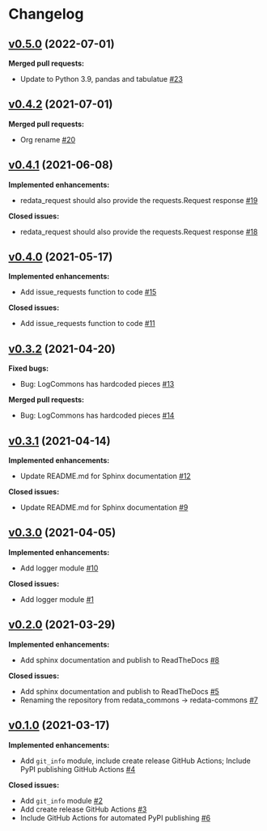 # Changelog

## [v0.5.0](https://github.com/UAL-RE/redata-commons/tree/v0.5.0) (2022-07-01)

**Merged pull requests:**
 - Update to Python 3.9, pandas and tabulatue [#23](https://github.com/UAL-RE/redata-commons/pull/23)


## [v0.4.2](https://github.com/UAL-RE/redata-commons/tree/v0.4.2) (2021-07-01)

**Merged pull requests:**
 - Org rename [#20](https://github.com/UAL-RE/redata-commons/pull/20)


## [v0.4.1](https://github.com/UAL-RE/redata-commons/tree/v0.4.1) (2021-06-08)

**Implemented enhancements:**
 - redata_request should also provide the requests.Request response [#19](http://github.com/UAL-RE/redata-commons/pull/19)

**Closed issues:**
 - redata_request should also provide the requests.Request response [#18](http://github.com/UAL-RE/redata-commons/issues/18)


## [v0.4.0](https://github.com/UAL-RE/redata-commons/tree/v0.4.0) (2021-05-17)

**Implemented enhancements:**
 - Add issue_requests function to code [#15](http://github.com/UAL-RE/redata-commons/pull/15)

**Closed issues:**
 - Add issue_requests function to code [#11](http://github.com/UAL-RE/redata-commons/issues/11)


## [v0.3.2](https://github.com/UAL-RE/redata-commons/tree/v0.3.2) (2021-04-20)

**Fixed bugs:**
 - Bug: LogCommons has hardcoded pieces [#13](http://github.com/UAL-RE/redata-commons/issues/13)

**Merged pull requests:**
 - Bug: LogCommons has hardcoded pieces [#14](http://github.com/UAL-RE/redata-commons/pull/14)


## [v0.3.1](https://github.com/UAL-RE/redata-commons/tree/v0.3.1) (2021-04-14)

**Implemented enhancements:**
 - Update README.md for Sphinx documentation [#12](http://github.com/UAL-RE/redata-commons/pull/12)

**Closed issues:**
 - Update README.md for Sphinx documentation [#9](http://github.com/UAL-RE/redata-commons/issues/9)


## [v0.3.0](https://github.com/UAL-RE/redata-commons/tree/v0.3.0) (2021-04-05)

**Implemented enhancements:**
 - Add logger module [#10](http://github.com/UAL-RE/redata-commons/pull/10)

**Closed issues:**
 - Add logger module [#1](http://github.com/UAL-RE/redata-commons/issues/1)


## [v0.2.0](https://github.com/UAL-RE/redata-commons/tree/v0.2.0) (2021-03-29)

**Implemented enhancements:**
 - Add sphinx documentation and publish to ReadTheDocs [#8](http://github.com/UAL-RE/redata-commons/pull/8)

**Closed issues:**
 - Add sphinx documentation and publish to ReadTheDocs [#5](http://github.com/UAL-RE/redata-commons/issues/5)
 - Renaming the repository from redata_commons -> redata-commons [#7](http://github.com/UAL-RE/redata-commons/issues/7)


## [v0.1.0](https://github.com/UAL-RE/redata-commons/tree/v0.1.0) (2021-03-17)

**Implemented enhancements:**
 - Add `git_info` module, include create release GitHub Actions; Include PyPI
   publishing GitHub Actions [#4](github.com/UAL-RE/redata-commons/pull/4)

**Closed issues:**
 - Add `git_info` module [#2](http://github.com/UAL-RE/redata-commons/issues/2)
 - Add create release GitHub Actions [#3](http://github.com/UAL-RE/redata-commons/issues/3)
 - Include GitHub Actions for automated PyPI publishing [#6](http://github.com/UAL-RE/redata-commons/issues/2)
   
<!-- TEMPLATE
## [vXX.YY.ZZ](https://github.com/UAL-RE/redata-commons/tree/vXX.YY.ZZ) (YYYY-MM-DD)

**Implemented enhancements:**
 - `______` [#XX](http://github.com/UAL-RE/redata-commons/pull/XX)

**Fixed bugs:**
 - `______` [#XX](https://github.com/UAL-RE/redata-commons/issues/XX)

**Closed issues:**
 - `______` [#XX](https://github.com/UAL-RE/redata-commons/issues/XX)

**Merged pull requests:**
 - `______` [#XX](https://github.com/UAL-RE/redata-commons/pull/XX)

-->
